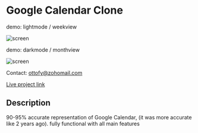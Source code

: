 # Google Calendar Clone

demo: lightmode / weekview

![screen](screenshots/screen_weekview.png)

demo: darkmode / monthview

![screen](screenshots/screen_month_dark.png)

Contact: ottofy@zohomail.com

[Live project link](https://chaseottofy.github.io/google-calendar-clone-vanilla/)

## Description

90-95% accurate representation of Google Calendar, (it was more accurate like 2 years ago).
fully functional with all main features
